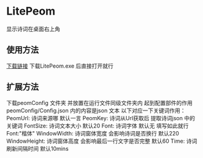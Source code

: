 # LitePeom
 显示诗词在桌面右上角
 ## 使用方法
 [下载链接](https://github.com/TSIOJeft/PeomWindow/releases)
 下载LitePeom.exe 后直接打开就行
 ## 扩展方法
下载peomConfig 文件夹 并放置在运行文件同级文件夹内 起到配置部件的作用
peomConfig/Config.json 内的内容是json 文本
以下对应一下关键词作用：
PeomUrl: 诗词来源哪 默认一言
PeomKey: 诗词从Url获取后 提取诗词json 中的关键词
FontSize: 诗词文本大小 默认20
Font: 诗词字体 默认无 填写如此就行 Font:"楷体"
WindowWidth: 诗词窗体宽度 会影响诗词是否换行 默认220
WindowHeight: 诗词窗体高度 会影响最后一行文字是否完整 默认60
Time: 诗词刷新间隔时间 默认10mins
